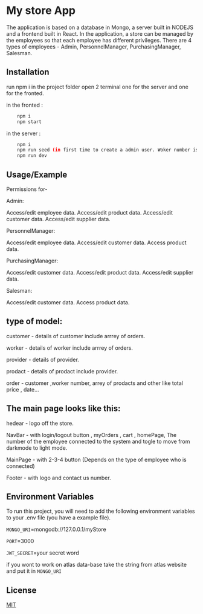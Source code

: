
# My store App

The application is based on a database in Mongo, a server built in NODEJS and a frontend built in React.
In the application, a store can be managed by the employees so that each employee has different privileges.
There are 4 types of employees - Admin, PersonnelManager, PurchasingManager, Salesman.


## Installation

run npm i in the project folder
open 2 terminal one for the server and one for the fronted.

in the fronted :
```bash
    npm i
    npm start
```
in the server :
```bash
    npm i
    npm run seed (in first time to create a admin user. Woker number is : 1 and the password is: 12345678)
    npm run dev
```

    
## Usage/Example

Permissions for- 

Admin:

Access/edit employee data.
Access/edit product data.
Access/edit customer data.
Access/edit supplier data.

PersonnelManager:

Access/edit employee data.
Access/edit customer data.
Access product data.

PurchasingManager:

Access/edit customer data.
Access/edit product data.
Access/edit supplier data.

Salesman:

Access/edit customer data.
Access product data.


## type of model:

customer - details of customer include arrrey of orders.

worker - details of worker include arrrey of orders.

provider - details of provider.

prodact - details of prodact include provider.

order - customer ,worker number, arrey of prodacts and other like total price , date...




## The main page looks like this:

hedear - logo off the store.

NavBar - with login/logout button , myOrders , cart , homePage, The number of the employee connected to the system and togle to move from darkmode to light mode.

MainPage - with 2-3-4 button (Depends on the type of employee who is connected)

Footer - with logo and contact us number.





## Environment Variables

To run this project, you will need to add the following environment variables to your .env file
(you have a example file).


`MONGO_URI`=mongodb://127.0.0.1/myStore

`PORT`=3000

`JWT_SECRET`=your secret word

if you wont to work on atlas data-base take the string from atlas website and put it in `MONGO_URI`

## License

[MIT](https://choosealicense.com/licenses/mit/)

